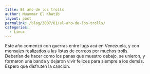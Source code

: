 ```yaml
---
title: El año de los trolls
author: Muammar El Khatib
layout: post
permalink: /blog/2007/01/el-ano-de-los-trolls/
categories:
  - Linux
---
```

Este año comenzó con guerras entre lugs acá en Venezuela, y con mensajes realizados a las listas de correos por muchos trolls.  
Deberían de hacer como los panas que muestro debajo, se unieron, y formaron una banda y dejaron vivir felices para siempre a los demás. Espero que disfruten la canción.